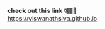 <b>check out this link 👇🏽🤗</b> <br>
<a href="https://www.viswanathsiva.github.io/" target="blanked">https://viswanathsiva.github.io</a>
